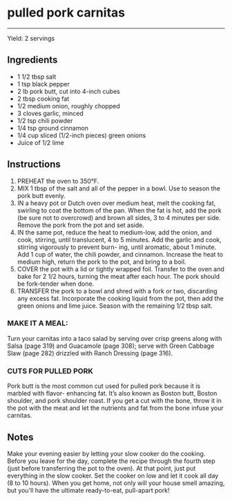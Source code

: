 # pulled pork carnitas
---
Yield: 2 servings

## Ingredients
- 1 1/2 tbsp salt
- 1 tsp black pepper
- 2 lb pork butt, cut into 4-inch cubes
- 2 tbsp cooking fat
- 1/2 medium onion, roughly chopped
- 3 cloves garlic, minced
- 1/2 tsp chili powder
- 1/4 tsp ground cinnamon
- 1/4 cup sliced (1/2-inch pieces) green onions
- Juice of 1/2 lime

## Instructions
1. PREHEAT the oven to 350°F.
2. MIX 1 tbsp of the salt and all of the pepper in a bowl.
Use to season the pork butt evenly.
3. IN a heavy pot or Dutch oven over medium heat, melt the
cooking fat, swirling to coat the bottom of the pan. When
the fat is hot, add the pork (be sure not to overcrowd) and
brown all sides, 3 to 4 minutes per side. Remove the pork
from the pot and set aside.
4. IN the same pot, reduce the heat to medium-low, add the onion, and cook, stirring, until translucent, 4 to 5 minutes.
Add the garlic and cook, stirring vigorously to prevent burn-
ing, until aromatic, about 1 minute. Add 1 cup of water, the
chili powder, and cinnamon. Increase the heat to medium
high, return the pork to the pot, and bring to a boil.
5. COVER the pot with a lid or tightly wrapped foil. Transfer to
the oven and bake for 2 1/2 hours, turning the meat after each
hour. The pork should be fork-tender when done.
6. TRANSFER the pork to a bowl and shred with a fork or two,
discarding any excess fat. Incorporate the cooking liquid
from the pot, then add the green onions and lime juice.
Season with the remaining 1/2 tbsp salt.


### MAKE IT A MEAL: 
Turn your carnitas into a taco salad by
serving over crisp greens along with Salsa (page 319) and
Guacamole (page 308); serve with Green Cabbage Slaw
(page 282) drizzled with Ranch Dressing (page 316).

### CUTS FOR PULLED PORK 
Pork butt is the most common
cut used for pulled pork because it is marbled with flavor-
enhancing fat. It’s also known as Boston butt, Boston shoulder,
and pork shoulder roast. If you get a cut with the bone, throw it
in the pot with the meat and let the nutrients and fat from the
bone infuse your carnitas.

## Notes


Make your evening easier by letting your
slow cooker do the cooking. Before you
leave for the day, complete the recipe
through the fourth step (just before
transferring the pot to the oven). At that
point, just put everything in the slow
cooker. Set the cooker on low and let
it cook all day (8 to 10 hours). When
you get home, not only will your house
smell amazing, but you'll have the
ultimate ready-to-eat, pull-apart pork!
